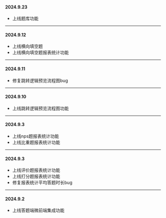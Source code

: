 ####  **2024.9.23** 
- 上线题库功能

-----------------------------------------------

####  **2024.9.12** 
- 上线横向填空题
- 上线横向填空题报表统计功能

-----------------------------------------------

####  **2024.9.11** 
- 修复跳转逻辑预览流程图bug

-----------------------------------------------

####  **2024.9.10** 
- 上线跳转逻辑预览流程图功能

-----------------------------------------------

####  **2024.9.3** 
- 上线nps题报表统计功能
- 上线比重题报表统计功能

-----------------------------------------------

####  **2024.9.3** 
- 上线评价题报表统计功能
- 上线打分题报表统计功能
- 修复报表统计平均答题时长bug

-----------------------------------------------

####  **2024.9.2** 
- 上线答题端微前端集成功能